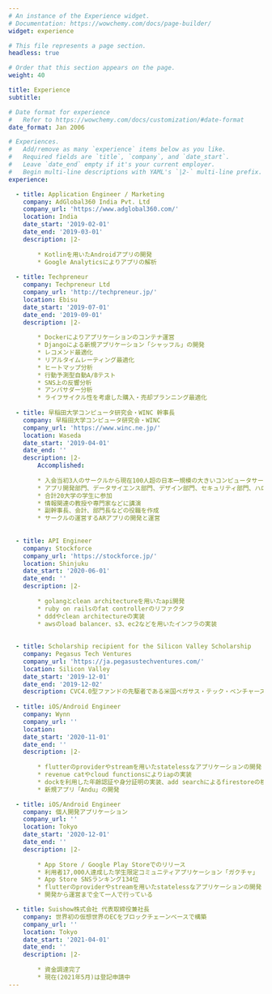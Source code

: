 ```yaml
---
# An instance of the Experience widget.
# Documentation: https://wowchemy.com/docs/page-builder/
widget: experience

# This file represents a page section.
headless: true

# Order that this section appears on the page.
weight: 40

title: Experience
subtitle:

# Date format for experience
#   Refer to https://wowchemy.com/docs/customization/#date-format
date_format: Jan 2006

# Experiences.
#   Add/remove as many `experience` items below as you like.
#   Required fields are `title`, `company`, and `date_start`.
#   Leave `date_end` empty if it's your current employer.
#   Begin multi-line descriptions with YAML's `|2-` multi-line prefix.
experience:

  - title: Application Engineer / Marketing
    company: AdGlobal360 India Pvt. Ltd
    company_url: 'https://www.adglobal360.com/'
    location: India
    date_start: '2019-02-01'
    date_end: '2019-03-01'
    description: |2-
        
        * Kotlinを用いたAndroidアプリの開発
        * Google Analyticsによりアプリの解析
        
  - title: Techpreneur
    company: Techpreneur Ltd
    company_url: 'http://techpreneur.jp/'
    location: Ebisu
    date_start: '2019-07-01'
    date_end: '2019-09-01'
    description: |2-
        
        * Dockerによりアプリケーションのコンテナ運営
        * Djangoによる新規アプリケーション「シャッフル」の開発
        * レコメンド最適化
        * リアルタイムレーティング最適化
        * ヒートマップ分析
        * 行動予測型自動A/Bテスト
        * SNS上の反響分析
        * アンバサダー分析
        * ライフサイクル性を考慮した購入・売却プランニング最適化
        
  - title: 早稲田大学コンピュータ研究会・WINC 幹事長
    company: 早稲田大学コンピュータ研究会・WINC
    company_url: 'https://www.winc.ne.jp/'
    location: Waseda
    date_start: '2019-04-01'
    date_end: ''
    description: |2-
        Accomplished:
        
        * 入会当初3人のサークルから現在100人超の日本一規模の大きいコンピュータサークルに成長
        * アプリ開発部門、データサイエンス部門、デザイン部門、セキュリティ部門、ハロプロ部門の開設
        * 合計20大学の学生に参加
        * 情報関連の教授や専門家などに講演
        * 副幹事長、会計、部門長などの役職を作成
        * サークルの運営するARアプリの開発と運営
        
        
  - title: API Engineer
    company: Stockforce
    company_url: 'https://stockforce.jp/'
    location: Shinjuku
    date_start: '2020-06-01'
    date_end: ''
    description: |2-
    
        * golangとclean architectureを用いたapi開発
        * ruby on railsのfat controllerのリファクタ
        * dddやclean architectureの実装
        * awsのload balancer、s3、ec2などを用いたインフラの実装
        
        
  - title: Scholarship recipient for the Silicon Valley Scholarship
    company: Pegasus Tech Ventures
    company_url: 'https://ja.pegasustechventures.com/'
    location: Silicon Valley
    date_start: '2019-12-01'
    date_end: '2019-12-02'
    description: CVC4.0型ファンドの先駆者である米国ペガサス・テック・ベンチャーズ主催のシリコンバレー スカラーシップに奨学生として選出
    
  - title: iOS/Android Engineer
    company: Wynn
    company_url: ''
    location: 
    date_start: '2020-11-01'
    date_end: ''
    description: |2-
    
        * flutterのproviderやstreamを用いたstatelessなアプリケーションの開発
        * revenue catやcloud functionsによりiapの実装
        * dockを利用した年齢認証や身分証明の実装、add searchによるfirestoreの検索
        * 新規アプリ「Andu」の開発

  - title: iOS/Android Engineer
    company: 個人開発アプリケーション
    company_url: ''
    location: Tokyo
    date_start: '2020-12-01'
    date_end: ''
    description: |2-
    
        * App Store / Google Play Storeでのリリース
        * 利用者17,000人達成した学生限定コミュニティアプリケーション「ガクチャ」
        * App Store SNSランキング134位
        * flutterのproviderやstreamを用いたstatelessなアプリケーションの開発
        * 開発から運営まで全て一人で行っている

  - title: Suishow株式会社 代表取締役兼社長
    company: 世界初の仮想世界のECをブロックチェーンベースで構築
    company_url: ''
    location: Tokyo
    date_start: '2021-04-01'
    date_end: ''
    description: |2-
    
        * 資金調達完了
        * 現在(2021年5月)は登記申請中
---
```

